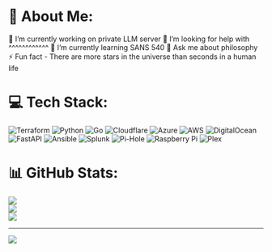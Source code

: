 # 💫 About Me:
🔭 I’m currently working on private LLM server<be>
🤝 I’m looking for help with ^^^^^^^^^^^^<be>
🌱 I’m currently learning SANS 540<be>
💬 Ask me about philosophy <be>
⚡ Fun fact - There are more stars in the universe than seconds in a human life


# 💻 Tech Stack:
![Terraform](https://img.shields.io/badge/terraform-%235835CC.svg?style=for-the-badge&logo=terraform&logoColor=white) ![Python](https://img.shields.io/badge/python-3670A0?style=for-the-badge&logo=python&logoColor=ffdd54) ![Go](https://img.shields.io/badge/go-%2300ADD8.svg?style=for-the-badge&logo=go&logoColor=white) ![Cloudflare](https://img.shields.io/badge/Cloudflare-F38020?style=for-the-badge&logo=Cloudflare&logoColor=white) ![Azure](https://img.shields.io/badge/azure-%230072C6.svg?style=for-the-badge&logo=microsoftazure&logoColor=white) ![AWS](https://img.shields.io/badge/AWS-%23FF9900.svg?style=for-the-badge&logo=amazon-aws&logoColor=white) ![DigitalOcean](https://img.shields.io/badge/DigitalOcean-%230167ff.svg?style=for-the-badge&logo=digitalOcean&logoColor=white) ![FastAPI](https://img.shields.io/badge/FastAPI-005571?style=for-the-badge&logo=fastapi) ![Ansible](https://img.shields.io/badge/ansible-%231A1918.svg?style=for-the-badge&logo=ansible&logoColor=white) ![Splunk](https://img.shields.io/badge/splunk-%23000000.svg?style=for-the-badge&logo=splunk&logoColor=white) ![Pi-Hole](https://img.shields.io/badge/pihole-%2396060C.svg?style=for-the-badge&logo=pi-hole&logoColor=white) ![Raspberry Pi](https://img.shields.io/badge/-RaspberryPi-C51A4A?style=for-the-badge&logo=Raspberry-Pi) ![Plex](https://img.shields.io/badge/plex-%23E5A00D.svg?style=for-the-badge&logo=plex&logoColor=white)
# 📊 GitHub Stats:
![](https://github-readme-stats.vercel.app/api?username=M4NU5&theme=dark&hide_border=false&include_all_commits=false&count_private=true)<br/>
![](https://github-readme-streak-stats.herokuapp.com/?user=M4NU5&theme=dark&hide_border=false)<br/>
![](https://github-readme-stats.vercel.app/api/top-langs/?username=M4NU5&theme=dark&hide_border=false&include_all_commits=false&count_private=true&layout=compact)

---
[![](https://visitcount.itsvg.in/api?id=M4NU5&icon=0&color=0)](https://visitcount.itsvg.in)

<!-- Proudly created with GPRM ( https://gprm.itsvg.in ) -->

<!--
**M4NU5/M4NU5** is a ✨ _special_ ✨ repository because its `README.md` (this file) appears on your GitHub profile.

Here are some ideas to get you started:

- 🔭 I’m currently working on ...
- 🌱 I’m currently learning ...
- 👯 I’m looking to collaborate on ...
- 🤔 I’m looking for help with ...
- 💬 Ask me about ...
- 📫 How to reach me: ...
- 😄 Pronouns: ...
- ⚡ Fun fact: ...
-->
